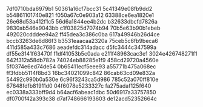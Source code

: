 7df0710bda6979b1
50361a16cf7bcc31
5c41349e08fb9dd2
b54861101740e821
f050a67c0e903a12
63388ce6ea1820e1
26e68d53a412f1c5
56d6a1844ee4b2dc
b32633dbcfd7826a
9830ab546a9043bb
c1f03825d7074b94
70b5e63b90b1ebeb
492020cdddee94a2
ff45dea3c386c0ba
617a49946b26d4ce
bccb3263de6d86f3
b3531eaacaa2320a
75ceb5c6fb9beca6
411d585a433c7686
aeadefdc314adacc
d5fc3444c347599a
df55e3141f63470f
f1df41053b5c0ada
e211f48963cac3e1
3024e426748271f1
642f312a58db782a
74024eb88285e1f9
458cd29720a4560e
5f0374e6ed74de54
0b65411ecf5eee93
a55771b475a068ec
ff3fdbb5114f8bd3
16bc34021099c842
86cab63cd09e832a
54492c990b0a530e
6c96f3243ca5d986
785c52a070ff810e
67648fdfb81911d0
04f6078e5233327c
fa275adaf125f640
ec0338a333bff9d4
b64acf6abeac1dbc
50d6917a33757850
df0700f42a393c38
d7af748666193603
de12acd52352664c
